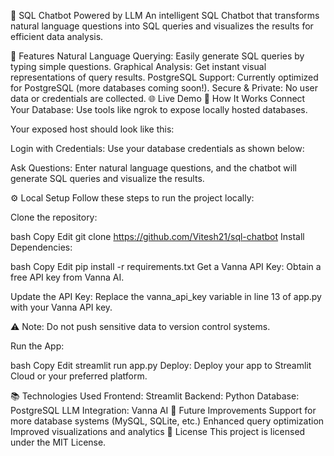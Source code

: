 🚀 SQL Chatbot Powered by LLM
An intelligent SQL Chatbot that transforms natural language questions into SQL queries and visualizes the results for efficient data analysis.

🔑 Features
Natural Language Querying: Easily generate SQL queries by typing simple questions.
Graphical Analysis: Get instant visual representations of query results.
PostgreSQL Support: Currently optimized for PostgreSQL (more databases coming soon!).
Secure & Private: No user data or credentials are collected.
🌐 Live Demo
🎯 How It Works
Connect Your Database: Use tools like ngrok to expose locally hosted databases.

Your exposed host should look like this:

Login with Credentials: Use your database credentials as shown below:


Ask Questions: Enter natural language questions, and the chatbot will generate SQL queries and visualize the results.

⚙️ Local Setup
Follow these steps to run the project locally:

Clone the repository:

bash
Copy
Edit
git clone https://github.com/Vitesh21/sql-chatbot
Install Dependencies:

bash
Copy
Edit
pip install -r requirements.txt
Get a Vanna API Key:
Obtain a free API key from Vanna AI.

Update the API Key:
Replace the vanna_api_key variable in line 13 of app.py with your Vanna API key.

⚠️ Note: Do not push sensitive data to version control systems.

Run the App:

bash
Copy
Edit
streamlit run app.py
Deploy:
Deploy your app to Streamlit Cloud or your preferred platform.

📚 Technologies Used
Frontend: Streamlit
Backend: Python
Database: PostgreSQL
LLM Integration: Vanna AI
🔧 Future Improvements
Support for more database systems (MySQL, SQLite, etc.)
Enhanced query optimization
Improved visualizations and analytics
📜 License
This project is licensed under the MIT License.

